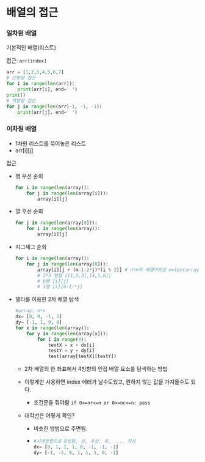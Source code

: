 # 배열의 접근

### 일차원 배열

기본적인 배열(리스트) 

접근: `arr[index]`

```python
arr = [1,2,3,4,5,6,7]
# 순방향 접근
for i in range(len(arr)):
    print(arr[i], end=' ')
print()
# 역방향 접근
for j in range(len(arr)-1, -1, -1):
    print(arr[j], end=' ')
```



### 이차원 배열

- 1차원 리스트를 묶어놓은 리스트
- arr\[i]\[j]

접근

- 행 우선 순회

  ```python
  for i in range(len(array)):
      for j in range(len(array[i])):
          array[i][j]
  ```

- 열 우선 순회

  ```python
  for j in range(len(array[0])):
      for i in range(len(array)):
          array[i][j]
  ```

- 지그재그 순회

  ```python
  for i in range(len(array)):
      for j in range(len(array[0])):
          array[i][j + (m-1-2*j)*(i % 2)] # n*m의 배열이므로 m=len(array[0])
          # 2*3 행렬 [[1,2,3],[4,5,6]]
          # 0행 [i][j]
          # 1행 [i][m-1-*j]
  ```

- 델타를 이용한 2차 배열 탐색

  ```python
  #array: n*n
  dx= [0, 0, -1, 1]
  dy= [-1, 1, 0, 0]
  for x in range(len(array)):
      for y in range(len(array[x])):
          for i in range(4):
              textX = x + dx[i]
              testY = y + dy[i]
              test(array[testX][testY])
  ```

  - 2차 배열의 한 좌표에서 4방향의 인접 배열 요소를 탐색하는 방법

  - 이렇게만 사용하면 index 에러가 날수도있고, 원하지 않는 값을 가져올수도 있다.

    - 조건문을 줘야함 `if 0<=nr<=n or 0<=nc<=n: pass`

  - 대각선은 어떻게 확인?

    - 비슷한 방법으로 주면됨. 

    - ```python
      #시계방향으로 8방향, 상, 우상, 우, ..., 좌상
      dx= [0, 1, 1, 1, 0, -1, -1, -1] 
      dy= [-1, -1, 0, 1, 1, 1, 0, -1]
      ```


